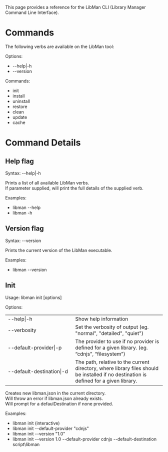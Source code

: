 This page provides a reference for the LibMan CLI (Library Manager Command Line Interface).

# Commands

The following verbs are available on the LibMan tool:

Options:
- --help|-h
- --version

Commands:
- init
- install
- uninstall
- restore
- clean
- update
- cache

# Command Details

## Help flag

Syntax: --help|-h

Prints a list of all available LibMan verbs.<br>
If parameter supplied, will print the full details of the supplied verb.

Examples:
- libman --help
- libman -h

## Version flag

Syntax: --version

Prints the current version of the LibMan executable.

Examples:
- libman --version

## Init

Usage: libman init [options]

Options:<br>
<table>
<tr><td width="200px">--help|-h</td><td>Show help information</td></tr>
<tr><td>--verbosity</td><td>Set the verbosity of output (eg. "normal", "detailed", "quiet")</td></tr>
<tr><td>--default-provider|-p</td><td>The provider to use if no provider is defined for a given library. (eg. “cdnjs”, “filesystem”)</td></tr>
<tr><td>--default-destination|-d</td><td>The path, relative to the current directory, where library files should be installed if no destination is defined for a given library.</td></tr>
</table>

Creates new libman.json in the current directory.<br>
Will throw an error if libman.json already exists.<br>
Will prompt for a defaulDestination if none provided.

Examples:
- libman init  (interactive)
- libman init --default-provider "cdnjs"
- libman init --version "1.0"
- libman init --version 1.0 --default-provider cdnjs --default-destination script\libman